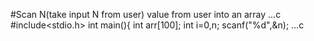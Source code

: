 #Scan N(take input N from user) value from user into an array
...c
#include<stdio.h>
int main(){
int arr[100];
int i=0,n;
scanf("%d",&n);
...c

